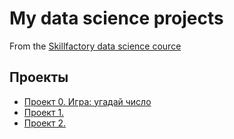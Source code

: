 # My data science projects
From the [Skillfactory data science cource](http://skillfactory.ru/data-scientist)


## Проекты
* [Проект 0. Игра: угадай число]()
* [Проект 1. ]()
* [Проект 2. ]()